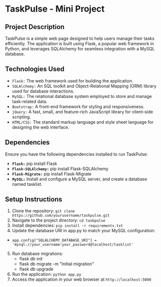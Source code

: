 # TaskPulse - Mini Project
## Project Description
TaskPulse is a simple web page designed to help users manage their tasks efficiently. The application is built using Flask, a popular web framework in Python, and leverages SQLAlchemy for seamless integration with a MySQL database.

## Technologies Used
- `Flask:` The web framework used for building the application.
- `SQLAlchemy:` An SQL toolkit and Object-Relational Mapping (ORM) library used for database interactions.
- `MySQL:` The relational database system employed to store and manage task-related data.
- `Bootstrap:` A front-end framework for styling and responsiveness.
- `jQuery:` A fast, small, and feature-rich JavaScript library for client-side scripting.
- `HTML/CSS:` The standard markup language and style sheet language for designing the web interface.

## Dependencies
Ensure you have the following dependencies installed to run TaskPulse:

- **`Flask:`** pip install Flask
- **`Flask-SQLAlchemy:`** pip install Flask-SQLAlchemy
- **`Flask-Migrate:`** pip install Flask-Migrate
- **`MySQL:`** Install and configure a MySQL server, and create a database named tasklist.

## Setup Instructions
1. Clone the repository: `git clone https://github.com/yourusername/taskpulse.git`
2. Navigate to the project directory: `cd taskpulse`
3. Install dependencies: `pip install -r requirements.txt`
4. Update the database URI in app.py to match your MySQL configuration:
 - `app.config["SQLALCHEMY_DATABASE_URI"] = 'mysql://your_username:your_password@localhost/tasklist'`

5. Run database migrations:
   - flask db init
   - flask db migrate -m "Initial migration"
   - flask db upgrade
6. Run the application: `python app.py`
7. Access the application in your web browser at `http://localhost:5000`
